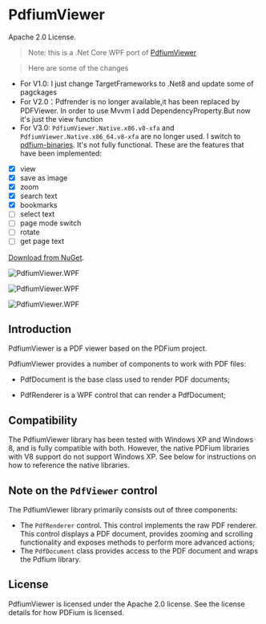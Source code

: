 # PdfiumViewer

Apache 2.0 License.

> Note: this is a .Net Core WPF port of [PdfiumViewer](https://github.com/bezzad/PdfiumViewer)

> Here are some of the changes

- For V1.0: I just change TargetFrameworks to .Net8 and update some of pagckages
- For V2.0：Pdfrender is no longer available,it has been replaced by PDFViewer. In order to use Mvvm I add DependencyProperty.But now it's just the view function
- For V3.0: `PdfiumViewer.Native.x86.v8-xfa` and `PdfiumViewer.Native.x86_64.v8-xfa` are no longer used. I switch to [pdfium-binaries](https://github.com/bblanchon/pdfium-binaries). It's not fully functional. These are the features that have been implemented:

- [x] view
- [x] save as image
- [x] zoom
- [x] search text
- [x] bookmarks
- [ ] select text
- [ ] page mode switch
- [ ] rotate
- [ ] get page text

[Download from NuGet](https://www.nuget.org/packages/PdfiumViewer.Net.WPF).

![PdfiumViewer.WPF](https://raw.githubusercontent.com/vrjure/PdfiumViewer/master/screenshot.png)

![PdfiumViewer.WPF](https://raw.githubusercontent.com/vrjure/PdfiumViewer/master/screenshot2.png)

![PdfiumViewer.WPF](https://raw.githubusercontent.com/vrjure/PdfiumViewer/master/screenshot3.png)

## Introduction

PdfiumViewer is a PDF viewer based on the PDFium project.

PdfiumViewer provides a number of components to work with PDF files:

* PdfDocument is the base class used to render PDF documents;

* PdfRenderer is a WPF control that can render a PdfDocument;

## Compatibility

The PdfiumViewer library has been tested with Windows XP and Windows 8, and
is fully compatible with both. However, the native PDFium libraries with V8
support do not support Windows XP. See below for instructions on how to
reference the native libraries.

## Note on the `PdfViewer` control

The PdfiumViewer library primarily consists out of three components:

* The `PdfRenderer` control. This control implements the raw PDF renderer.
  This control displays a PDF document, provides zooming and scrolling
  functionality and exposes methods to perform more advanced actions;
* The `PdfDocument` class provides access to the PDF document and wraps
  the Pdfium library.

## License

PdfiumViewer is licensed under the Apache 2.0 license. See the license details for how PDFium is licensed.